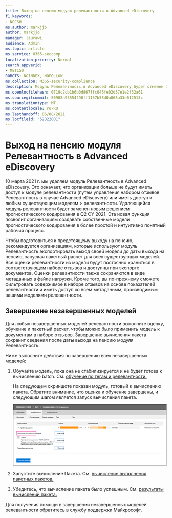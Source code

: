 ```yaml
---
title: Выход на пенсию модуля релевантности в Advanced eDiscovery
f1.keywords:
- NOCSH
ms.author: markjjo
author: markjjo
manager: laurawi
audience: Admin
ms.topic: article
ms.service: O365-seccomp
localization_priority: Normal
search.appverid:
- MET150
ROBOTS: NOINDEX, NOFOLLOW
ms.collection: M365-security-compliance
description: Модуль Релевантность в Advanced eDiscovery будет отменен 10 марта 2021 г. В этой статье рассказывается о том, что нужно сделать до того, как релевантность будет отменена. В частности, завершив все незавершенные модели, выстроив вычисление Batch, чтобы можно было сохранить метаданные из модели.
ms.openlocfilehash: 0719c2cb1b6b0d867ffc045fe02d57e1e2f32a61
ms.sourcegitcommit: 50908a93554290ff1157b58d0a868a33e012513c
ms.translationtype: MT
ms.contentlocale: ru-RU
ms.lasthandoff: 06/08/2021
ms.locfileid: "52822001"
---
```

# <a name="retirement-of-the-relevance-module-in-advanced-ediscovery"></a>Выход на пенсию модуля Релевантность в Advanced eDiscovery

10 марта 2021 г. мы удаляем модуль Релевантность в Advanced eDiscovery. Это означает, что организации больше не будут иметь доступ к модуле релевантности (путем управления набором отзывов Релевантность в случае Advanced eDiscovery) или иметь доступ к любым существующим моделям  >   релевантности. Удаляющийся модуль релевантности будет заменен новым решением прогностического кодирования в Q2 CY 2021. Эта новая функция позволит организациям создавать собственные модели прогностического кодирования в более простой и интуитивно понятный рабочий процесс.

Чтобы подготовиться к предстоящему выходу на пенсию, рекомендуется организациям, которые используют модуль Релевантность экспортировать выход своей модели до даты выхода на пенсию, запуская пакетный расчет для всех существующих моделей. Все оценки релевантности из модели будут постоянно храниться в соответствующем наборе отзывов и доступны при экспорте документов. Оценки релевантности также сохраняются в виде метаданных в файле нагрузки. Кроме того, вы по-прежнему сможете фильтровать содержимое в наборе отзывов на основе показателей релевантности и иметь доступ ко всем метаданным, производимым вашими моделями релевантности.

## <a name="complete-unfinished-models"></a>Завершение незавершенных моделей

Для любых незавершенных моделей релевантности выполните оценку, обучение и пакетный расчет, чтобы можно было применить модель к документам в наборе отзывов. Завершение вычисления пакета сохранит сведения после даты выхода на пенсию модуля Релевантность.

Ниже выполните действия по завершению всех незавершенных моделей:

1. Обучайте модель, пока она не стабилизируется и не будет готова к вычислению batch. См. [обучение по тегам и релевантности.](tagging-and-relevance-training-in-advanced-ediscovery.md)

   На следующем скриншоте показан модуль, готовый к вычислению пакета. Обратите внимание, что оценка и обучение завершены, и следующим шагом является запуск вычисления пакета.

   ![Снимок экрана модели, готовой к вычислению пакета](../media/ReadyForBatchCalculation.png)

2. Запустите вычисление Пакета. См. [вычисление выполнения пакетных пакетов.](track-relevance-analysis-in-advanced-ediscovery.md#performing-batch-calculation)

3. Убедитесь, что вычисление пакета было успешным. См. [результаты вычислений пакета.](track-relevance-analysis-in-advanced-ediscovery.md#batch-calculation-results)

Для получения помощи в завершении незавершенных моделей релевантности обратитесь в службу поддержки Майкрософт.
